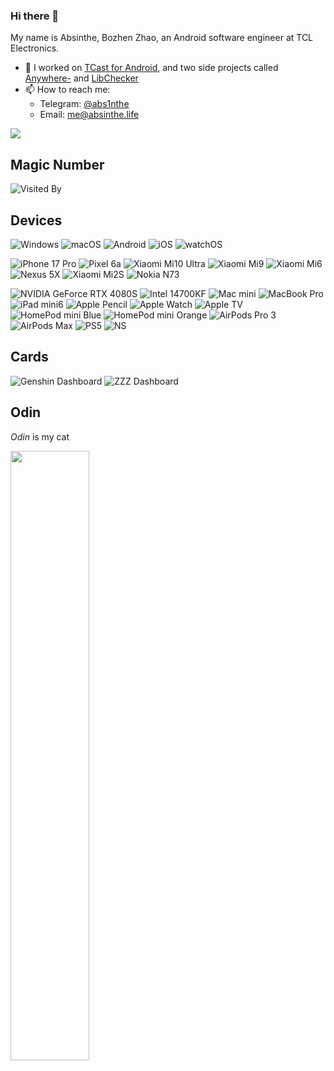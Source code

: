 ### Hi there 👋

My name is Absinthe, Bozhen Zhao, an Android software engineer at TCL Electronics.

- 🔭 I worked on [TCast for Android](https://play.google.com/store/apps/details?id=com.tnscreen.main), and two side projects called [Anywhere-](https://play.google.com/store/apps/details?id=com.absinthe.anywhere_) and [LibChecker](https://play.google.com/store/apps/details?id=com.absinthe.libchecker)
- 📫 How to reach me: 
  * Telegram: [@abs1nthe](https://t.me/abs1nthe)
  * Email: me@absinthe.life
 
<a href="#stats" align="center">
  <picture>
    <source 
      srcset="https://github-readme-stats.vercel.app/api?username=zhaobozhen&count_private=true&show_icons=true&include_all_commits=true&show_owner=true&theme=github_dark&hide_border=true&bg_color=00000000"
      media="(prefers-color-scheme: dark)"
    />
    <source
      srcset="https://github-readme-stats.vercel.app/api?username=zhaobozhen&count_private=true&show_icons=true&include_all_commits=true&show_owner=true&theme=default&hide_border=true&bg_color=00000000"
      media="(prefers-color-scheme: light), (prefers-color-scheme: no-preference)"
    />
    <img src="https://github-readme-stats.vercel.app/api?username=zhaobozhen&count_private=true&show_icons=true&include_all_commits=true&show_owner=true&theme=transparent" />
  </picture>
</a>

## Magic Number

![Visited By](https://count.getloli.com/get/@zhaobozhen?theme=nixietube-1)

## Devices
  
![Windows](https://img.shields.io/badge/Windows%2011-00adef?style=flat&logo=pcgamingwiki&logoColor=ffffff)
![macOS](https://img.shields.io/badge/macOS%20Tahoe-005F25?style=flat&logo=apple&logoColor=ffffff)
![Android](https://img.shields.io/badge/Android%2016-3ddc84?style=flat&logo=android&logoColor=ffffff)
![iOS](https://img.shields.io/badge/iOS%2026-ffffff?style=flat&logo=apple&logoColor=000000)
![watchOS](https://img.shields.io/badge/watchOS%2026-ffffff?style=flat&logo=apple&logoColor=000000)

![iPhone 17 Pro](https://img.shields.io/badge/iPhone%2017%20Pro-ffffff?style=flat&logo=apple&logoColor=000000)
![Pixel 6a](https://img.shields.io/badge/Pixel%206a-000000?style=flat&logo=google&logoColor=ffffff)
![Xiaomi Mi10 Ultra](https://img.shields.io/badge/Xiaomi%20Mi10%20Ultra✘-fd4900?style=flat&logo=xiaomi&logoColor=ffffff)
![Xiaomi Mi9](https://img.shields.io/badge/Xiaomi%20Mi9✘-fd4900?style=flat&logo=xiaomi&logoColor=ffffff)
![Xiaomi Mi6](https://img.shields.io/badge/Xiaomi%20Mi6-fd4900?style=flat&logo=xiaomi&logoColor=ffffff)
![Nexus 5X](https://img.shields.io/badge/Nexus%205X-000000?style=flat&logo=google&logoColor=ffffff)
![Xiaomi Mi2S](https://img.shields.io/badge/Xiaomi%20Mi2S😔-fd4900?style=flat&logo=xiaomi&logoColor=ffffff)
![Nokia N73](https://img.shields.io/badge/Nokia%20N73✘-183693?style=flat&logo=nokia&logoColor=ffffff)

![NVIDIA GeForce RTX 4080S](https://img.shields.io/badge/GeForce%20RTX%204080S-76B900?style=flat&logo=nvidia&logoColor=ffffff)
![Intel 14700KF](https://img.shields.io/badge/Core™%20i7%2014700KF-0071C5?style=flat&logo=intel&logoColor=ffffff)
![Mac mini](https://img.shields.io/badge/Mac%20mini%202023%20Apple%20M2%20Pro-484851?style=flat&logo=apple&logoColor=ffffff)
![MacBook Pro](https://img.shields.io/badge/MacBook%20Pro%202020%2013''%20Apple%20M1-484851?style=flat&logo=apple&logoColor=ffffff)
![iPad mini6](https://img.shields.io/badge/iPad%20mini6-BFBED3?style=flat&logo=apple&logoColor=ffffff)
![Apple Pencil](https://img.shields.io/badge/Pencil-ffffff?style=flat&logo=apple&logoColor=000000)
![Apple Watch](https://img.shields.io/badge/Watch%20Series%209-000000?style=flat&logo=apple&logoColor=ffffff)
![Apple TV](https://img.shields.io/badge/TV%204K-484851?style=flat&logo=apple&logoColor=ffffff)
![HomePod mini Blue](https://img.shields.io/badge/HomePod%20mini-213e50?style=flat&logo=apple&logoColor=ffffff)
![HomePod mini Orange](https://img.shields.io/badge/HomePod%20mini-ffaa76?style=flat&logo=apple&logoColor=000000)
![AirPods Pro 3](https://img.shields.io/badge/AirPods%20Pro%203rd-ffffff?style=flat&logo=apple&logoColor=000000)
![AirPods Max](https://img.shields.io/badge/AirPods%20Max-000000?style=flat&logo=apple&logoColor=ffffff)
![PS5](https://img.shields.io/badge/PlayStation%205-FFFFFF?style=flat&logo=playstation&logoColor=000000)
![NS](https://img.shields.io/badge/Nintendo%20Switch%20OLED-E00009?style=flat&logo=nintendoswitch&logoColor=ffffff)

## Cards

![Genshin Dashboard](https://hoyocard.qhy04.com/gs/rand/83716568.png)
![ZZZ Dashboard](https://hoyocard.qhy04.com/zzz/rand/83716568.png)

## Odin

*Odin* is my cat

<img src="https://github.com/zhaobozhen/zhaobozhen/assets/25247117/b5a518e9-19b1-4ac8-a265-35c903b68ad0" width="50%">
